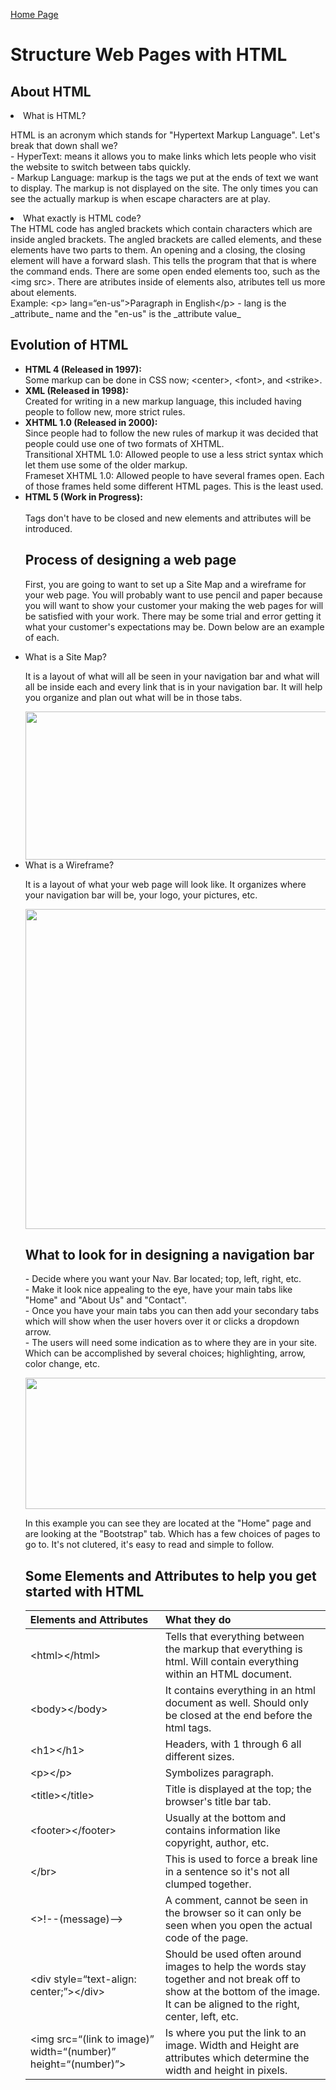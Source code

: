 [Home Page](README.md)
<!DOCTYPE html>
<html>
<title>DISCUSSION_04</title>
            <h1>Structure Web Pages with HTML</h1>
            <h2>About HTML</h2>
            <li>What is HTML?</li>
    <p>
    HTML is an acronym which stands for "Hypertext Markup Language". Let's break that down shall we?<br>
    - HyperText: means it allows you to make links which lets people who visit the website to switch between tabs quickly.<br>
    - Markup Language: markup is the tags we put at the ends of text we want to display. The markup is not displayed on the site. The only times you can see the actually markup is when escape characters are at play. 
                <li>What exactly is HTML code?</li>
    The HTML code has angled brackets which contain characters which are inside angled brackets. The angled brackets are called elements, and these elements have two parts to them. An opening and a closing, the closing element will have a forward slash. This tells the program that that is where the command ends. There are some open ended elements too, such as the &lt;img src&gt;. There are atributes inside of elements also, atributes tell us more about elements. <br>
    Example: &lt;p&gt; lang=&ldquo;en-us&rdquo;&gt;Paragraph in English&lt;/p&gt;
    - lang is the _attribute_ name and the "en-us" is the _attribute value_
    </p>
            <h2>Evolution of HTML</h2>
    <ul>
    <li><b>HTML 4 (Released in 1997):</b></li>
            Some markup can be done in CSS now; &lt;center&gt;, &lt;font&gt;, and &lt;strike&gt;.
    <li><b>XML (Released in 1998):</b></li>
            Created for writing in a new markup language, this included having people to follow new, more strict rules. <br>
    <li><b>XHTML 1.0 (Released in 2000):</b></li>
            Since people had to follow the new rules of markup it was decided that people could use one of two formats of XHTML. <br>
                Transitional XHTML 1.0: Allowed people to use a less strict syntax which let them use some of the older markup.<br>
                Frameset XHTML 1.0: Allowed people to have several frames open. Each of those frames held some different HTML pages. This is the least used.<br>
    <li><b>HTML 5 (Work in Progress):</b></li> <br>
            Tags don't have to be closed and new elements and attributes will be introduced. 
    </p>
            <h2>Process of designing a web page</h2>
    <p>
        First, you are going to want to set up a Site Map and a wireframe for your web page. You will probably want to use pencil and paper because you will want to show your customer your making the web pages for will be satisfied with your work. There may be some trial and error getting it what your customer's expectations may be. Down below are an example of each. 
    </p>
        <li>What is a Site Map?</li>
     <p>
        It is a layout of what will all be seen in your navigation bar and what will all be inside each and every link that is in your navigation bar. It will help you organize and plan out what will be in those tabs. 
    </p>
        <div style="text-align: center;">
         <img src="https://miro.medium.com/max/490/0*fmTh6pyS31Q3ShmG.jpg" width="490" height="237">
         </div>
                <li> What is a Wireframe?</li>
    <p>
        It is a layout of what your web page will look like. It organizes where your navigation bar will be, your logo, your pictures, etc.
    </p>
        <div style="text-align: center;">
         <img src="https://moqups.com/blog/wp-content/uploads/2020/02/Screen4b.png" width="512" height="512"> 
         </div>
             <h2>What to look for in designing a navigation bar</h2>
    <p>
        - Decide where you want your Nav. Bar located; top, left, right, etc.<br>
        - Make it look nice appealing to the eye, have your main tabs like "Home" and "About Us" and "Contact".<br>
        - Once you have your main tabs you can then add your secondary tabs which will show when the user hovers over it or clicks a dropdown arrow.<br>
        - The users will need some indication as to where they are in your site. Which can be accomplished by several choices; highlighting, arrow, color change, etc.  
    </p>
        <div style="text-align: center;">
    <img src="https://www.jquery-az.com/wp-content/uploads/2015/11/9.3-Bootstrap-navbar-custom.png" width="943" height="210">
         </div>
    <p>
    In this example you can see they are located at the "Home" page and are looking at the "Bootstrap" tab. Which has a few choices of pages to go to. It's not clutered, it's easy to read and simple to follow.</p>
    <h2>Some Elements and Attributes to help you get started with HTML</h2>
<table>
    <thead>
        <tr>
            <th align="left">Elements and Attributes</th>
            <th align="left">What they do</th>
        </tr>
    </thead>
    <tbody>
        <tr>
            <td align="left">&lt;html&gt;&lt;/html&gt;</td>
            <td align="left">Tells that everything between the markup that everything is html. Will contain everything within an HTML document.</td>
        </tr>
        <tr>
            <td align="left">&lt;body&gt;&lt;/body&gt;</td>
            <td align="left">It contains everything in an html document as well. Should only be closed at the end before the html tags.</td>
        </tr>
        <tr>
            <td align="left">&lt;h1&gt;&lt;/h1&gt;</td>
            <td align="left">Headers, with 1 through 6 all different sizes.</td>
        </tr>
        <tr>
            <td align="left">&lt;p&gt;&lt;/p&gt;</td>
            <td align="left">Symbolizes paragraph.</td>
        </tr>
        <tr>
            <td align="left">&lt;title&gt;&lt;/title&gt;</td>
            <td align="left">Title is displayed at the top; the browser's title bar tab.</td>
        </tr>
        <tr>
            <td align="left">&lt;footer&gt;&lt;/footer&gt;</td>
            <td align="left">Usually at the bottom and contains information like copyright, author, etc.</td>
        </tr>
        <tr>
            <td align="left">&lt;/br&gt;</td>
            <td align="left">This is used to force a break line in a sentence so it's not all clumped together.</td>
        </tr>
        <tr>
            <td align="left">&lt;&gt;!--(message)--&gt;</td>
            <td align="left">A comment, cannot be seen in the browser so it can only be seen when you open the actual code of the page.</td>
        </tr>
        <tr>
            <td align="left">&lt;div style=&ldquo;text-align: center;&rdquo;&gt;&lt;/div&gt;</td>
            <td align="left">Should be used often around images to help the words stay together and not break off to show at the bottom of the image. It can be aligned to the right, center, left, etc.</td>
        </tr>
        <tr>
            <td align="left">&lt;img src=&ldquo;(link to image)&rdquo; width=&ldquo;(number)&rdquo; height=&ldquo;(number)&rdquo;&gt;</td>
            <td align="left">Is where you put the link to an image. Width and Height are attributes which determine the width and height in pixels.</td>
        </tr>
    </tbody>
</table>
</html>

